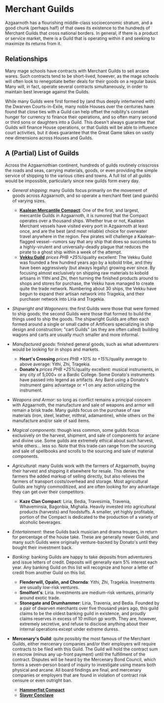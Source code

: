 # Merchant Guilds
Azgaarnoth has a flourishing middle-class socioeconomic stratum, and a good chunk (perhaps half) of that owes its existence to the hundreds of Merchant Guilds that cross national borders. In general, if there is a product or service market, there is a Guild that is operating within it and seeking to maximize its returns from it.

## Relationships
Many mage schools have contracts with Merchant Guilds to sell arcane wares. Such contracts tend to be short-lived, however, as the mage schools will often look to renegotiate better deals for their goods on a regular basis. Many will, in fact, operate several contracts simultaneously, in order to maintain best leverage against the Guilds.

While many Guilds were first formed by (and thus deeply intertwined with) the Dwarven Courts-in-Exile, many noble Houses over the centuries have found that close ties with a Guild can help offset the nobility's constant hunger for currency to finance their operations, and so often marry second or third sons or daughters into a Guild. This doesn't always guarantee that Guilds will finance House operations, or that Guilds will be able to influence court activities, but it does guarantee that the Great Game takes on vastly new dimensions across Houses and Guilds.

## A (Partial) List of Guilds
Across the Azgaarnothian continent, hundreds of guilds routinely crisscross the roads and seas, carrying materials, goods, or even providing the simple service of shipping to the various cities and towns. A full list of all guilds would be impossible, particularly since new guilds form every day.

* *General shipping*: many Guilds focus primarily on the movement of goods across Azgaarnoth, and so operate a merchant fleet (and guards) of varying sizes.

    * **[Kaalean Mercantile Compact](KaaleanMercantileCompact.md)**: One of the first, and largest, mercantile Guilds in Azgaarnoth, it is rumored that the Compact operates over a thousand ships. Whether true or not, Kaalean Merchant vessels have visited every port in Azgaarnoth at least once, and are the best (and most reliable) choice for overwater travel anywhere in the region. Few pirates will challenge a Kaalean-flagged vessel--rumors say that any ship that does so succumbs to a highly-virulent and universally-deadly plague that reduces the pirate to a ghost ship within a week of the attempt.
    * **[Vekku Guild](Vekku.md)** *prices PHB +25%*/quality excellent: The Vekku Guild was founded a few hundred years ago by a kobold tribe, and they have been aggressively (but always legally) growing ever since. By focusing almost exclusively on shipping raw materials to kobold artisans in Yithi and Zhi, then turning the finished products around to shops and stores for purchase, the Vekku have managed to create quite the trade network. Numbering about 30 ships, the Vekku have begun to expand their artisan network into Tragekia, and their purchaser network into Liria and Tragekia.

* *Shipwright and Wagoneers*: the first Guilds were those that were formed to ship goods; the second Guilds were those that formed to build the things used to ship the goods. The shipwright Guilds are often each formed around a single or small cadre of Artificers specializing in ship design and construction; "cart Guilds" (as they are often called) building wagons and carts are usually much smaller and more informal.

* *Manufactured goods*: finished general goods, such as what adventurers would be looking for in shops and markets.
    
    * **Heart's Crossing** *prices PHB +10% to +15%*/quality average to above average: Yithi, Zhi, Tragekia.
    * **Donato's** *prices PHB +25%*/quality excellent: musical instruments, in any city of 5,000+ or a Bardic College. Some Donato's instruments have passed into legend as artifacts. Any Bard using a Donato's instrument gains advantage or +1 on any action utilizing the instrument.

* *Weapons and Armor*: so long as conflict remains a principal concern with Azgaarnoth, the manufacture and sale of weapons and armor will remain a brisk trade. Many guilds focus on the purchase of raw materials (iron, steel, leather, mithral, adamantine), while others on the manufacture and/or sale of said items.

* *Magical components*: though less common, some guilds focus exclusively on the harvest, shipment, and sale of components for arcane and divine use. Some guilds are extremely ethical about such harvest, while others... less so. Note that this trade can range from the sourcing and sale of spellbooks and scrolls to the sourcing and sale of material components.

* *Agricultural*: many Guilds work with the farmers of Azgaarnoth, buying their harvest and shipping it elsewhere for resale. This denies the farmers the added markup of selling directly, but also relieves the farmers of transport costs/overhead and storage. Most agricultural Guilds are highly commoditized, and are often looking for any advantage they can get over their competitors.

    * **Kaze Clan Compact**: Liria, Bedia, Travesimia, Travenia, Whaveminsia, Bagonbia, Mighalia. Heavily invested into agricultural products (harvests) and foodstuffs. A smaller, yet highly profitable, portion of the Compact is dedicated to the production of a variety of alcoholic beverages.

* *Entertainment*: these Guilds back musician and drama troupes, in return for percentage of the house take. These are generally newer Guilds, and many such Guilds were originally venture-backed by Donato's until they bought their investment back.

* *Banking*: banking Guilds are happy to take deposits from adventurers and issue letters of credit. Deposits will generally earn 5% interest each year. Any banking Guild on this list will recognize and honor a letter of credit from another Guild on this list.

    * **Flenderwill, Opalin, and Chornda**: Yithi, Zhi, Tragekia. Investments are usually low-risk ventures.
    * **Smolfont's**: Liria. Investments are medium-risk ventures, primarily around exotic trade.
    * **Stonegate and Drumhammer**: Liria, Travenia, and Bedia. Founded by a pair of dwarven merchants over five thousand years ago, this guild claims to be the oldest banking guild in existence, and proudly claims reserves in excess of 10 million gp worth. They are, however, extremely secretive, and refuse to disclose anything about their internal operations except under extreme duress.

* **Mercenary's Guild**: quite possibly the most famous of the Merchant Guilds, either mercenary companies and/or their employers will require contracts to be filed with this Guild. The Guild will hold the contract sum in escrow (minus any up-front payment) until the fulfillment of the contract. Disputes will be heard by the Mercenary Bond Council, which forms a seven-person board of inquiry to investigate using means both physical and arcane. All board findings are final, and mercenary companies or employers that are found in violation of contract risk censure or even outright ban.

    * **[Hammerfist Compact](HammerfistCompact.md)**
    * **[Slayer Conclave](SlayerConclave.md)**

